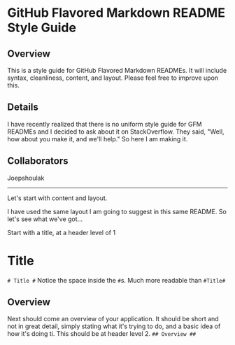 # GitHub Flavored Markdown README Style Guide #

## Overview ##
This is a style guide for GitHub Flavored Markdown READMEs. It will include syntax, cleanliness, content, and layout. Please feel free to improve upon this.

## Details ##
I have recently realized that there is no uniform style guide for GFM READMEs and I decided to ask about it on StackOverflow. They said, "Well, how about you make it, and we'll help." So here I am making it. 

## Collaborators ##
Joepshoulak

---

Let's start with content and layout.

I have used the same layout I am going to suggest in this same README. So let's see what we've got...

Start with a title, at a header level of 1

# Title #
```# Title #```
Notice the space inside the ```#```s. Much more readable than ```#Title#```

## Overview ##
Next should come an overview of your application. It should be short and not in great detail, simply stating what it's trying to do, and a basic idea of how it's doing ti. This should be at header level 2.
```## Overview ##```
